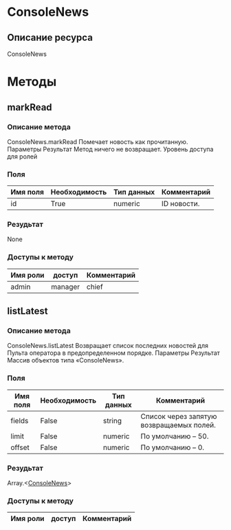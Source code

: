 
# ConsoleNews

## Описание ресурса
ConsoleNews

# Методы

## markRead

### Описание метода
ConsoleNews.markRead
Помечает новость как прочитанную.
Параметры
Результат
Метод ничего не возвращает.
Уровень доступа для ролей


### Поля

| Имя поля | Необходимость | Тип данных | Комментарий |
|---|---|---|---|
|id|True|numeric|ID новости.<br/>|

### Резудьтат
None
### Доступы к методу

| Имя роли | доступ | Комментарий |
|---|---|---|
|admin|manager|chief|chief_partner|operator|admin_partner
## listLatest

### Описание метода
ConsoleNews.listLatest
Возвращает список последних новостей для Пульта оператора в предопределенном порядке.
Параметры
Результат
Массив объектов типа «ConsoleNews».

### Поля

| Имя поля | Необходимость | Тип данных | Комментарий |
|---|---|---|---|
|fields|False|string|Список через запятую возвращаемых полей.<br/>|
|limit|False|numeric|По умолчанию – 50.<br/>|
|offset|False|numeric|По умолчанию – 0.<br/>|

### Резудьтат
Array.<[ConsoleNews](/docs/types/ConsoleNews.md)>
### Доступы к методу

| Имя роли | доступ | Комментарий |
|---|---|---|
